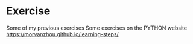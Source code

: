 # Exercise
Some of my previous exercises
Some exercises on the PYTHON website https://morvanzhou.github.io/learning-steps/
